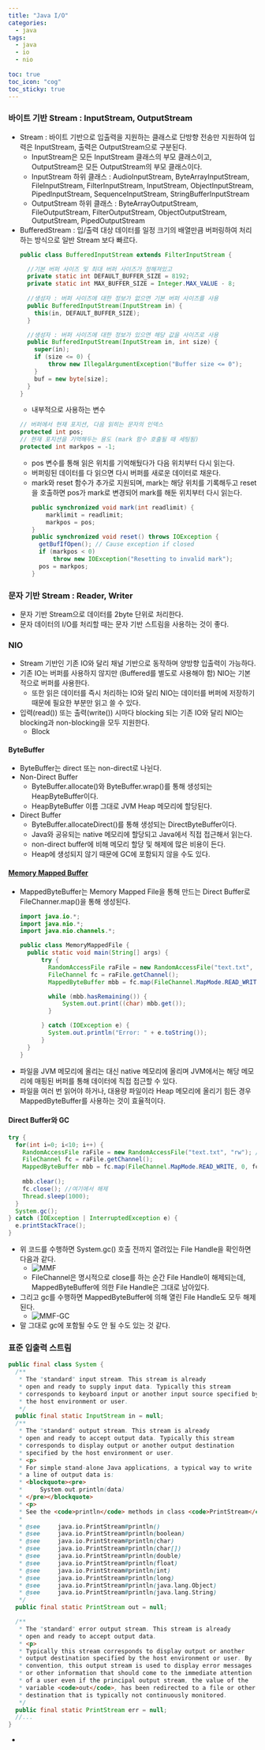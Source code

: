 ```yaml
---
title: "Java I/O"
categories:
  - java
tags:
  - java
  - io
  - nio
  
toc: true
toc_icon: "cog"
toc_sticky: true
---
```


### 바이트 기반 Stream : InputStream, OutputStream
- Stream : 바이트 기반으로 입출력을 지원하는 클래스로 단방향 전송만 지원하여 입력은 InputStream, 출력은 OutputStream으로 구분된다.
  - InputStream은 모든 InputStream 클래스의 부모 클래스이고, OutputStream은 모든 OutputStream의 부모 클래스이다. 
  - InputStream 하위 클래스 : AudioInputStream, ByteArrayInputStream, FileInputStream, FilterInputStream, InputStream, ObjectInputStream, PipedInputStream, SequenceInputStream, StringBufferInputStream
  - OutputStream 하위 클래스 : ByteArrayOutputStream, FileOutputStream, FilterOutputStream, ObjectOutputStream, OutputStream, PipedOutputStream
- BufferedStream : 입/출력 대상 데이터를 일정 크기의 배열만큼 버퍼링하여 처리하는 방식으로 일반 Stream 보다 빠르다.
  ```java
  public class BufferedInputStream extends FilterInputStream {

    //기본 버퍼 사이즈 및 최대 버퍼 사이즈가 정해져있고
    private static int DEFAULT_BUFFER_SIZE = 8192;
    private static int MAX_BUFFER_SIZE = Integer.MAX_VALUE - 8;
    
    //생성자 : 버퍼 사이즈에 대한 정보가 없으면 기본 버퍼 사이즈를 사용
    public BufferedInputStream(InputStream in) {
      this(in, DEFAULT_BUFFER_SIZE);
    }
  
    //생성자 : 버퍼 사이즈에 대한 정보가 있으면 해당 값을 사이즈로 사용
    public BufferedInputStream(InputStream in, int size) {
      super(in);
      if (size <= 0) {
          throw new IllegalArgumentException("Buffer size <= 0");
      }
      buf = new byte[size];
    }
  }
  ```
  - 내부적으로 사용하는 변수
  ```java
  // 버퍼에서 현재 포지션, 다음 읽히는 문자의 인덱스
  protected int pos;
  // 현재 포지션을 기억해두는 용도 (mark 함수 호출될 때 세팅됨)
  protected int markpos = -1;
  ```
  - pos 변수를 통해 읽은 위치를 기억해뒀다가 다음 위치부터 다시 읽는다.
  - 버퍼링된 데이터를 다 읽으면 다시 버퍼를 새로운 데이터로 채운다.
  - mark와 reset 함수가 추가로 지원되며, mark는 해당 위치를 기록해두고 reset을 호출하면 pos가 mark로 변경되어 mark를 해둔 위치부터 다시 읽는다.
    ```java
    public synchronized void mark(int readlimit) {
        marklimit = readlimit;
        markpos = pos;
    }
    public synchronized void reset() throws IOException {
      getBufIfOpen(); // Cause exception if closed
      if (markpos < 0)
          throw new IOException("Resetting to invalid mark");
      pos = markpos;
    }
    ```

### 문자 기반 Stream : Reader, Writer
- 문자 기반 Stream으로 데이터를 2byte 단위로 처리한다. 
- 문자 데이터의 I/O를 처리할 때는 문자 기반 스트림을 사용하는 것이 좋다.

### NIO 
  - Stream 기반인 기존 IO와 달리 채널 기반으로 동작하며 양방향 입출력이 가능하다.
  - 기존 IO는 버퍼를 사용하지 않지만 (Buffered를 별도로 사용해야 함) NIO는 기본적으로 버퍼를 사용한다.
    - 또한 읽은 데이터를 즉시 처리하는 IO와 달리 NIO는 데이터를 버퍼에 저장하기 때문에 필요한 부분만 읽고 쓸 수 있다.
  - 입력(read()) 또는 출력(write()) 시마다 blocking 되는 기존 IO와 달리 NIO는 blocking과 non-blocking을 모두 지원한다.
    - Block

#### ByteBuffer
  - ByteBuffer는 direct 또는 non-direct로 나뉜다.
  - Non-Direct Buffer 
    - ByteBuffer.allocate()와 ByteBuffer.wrap()를 통해 생성되는 HeapByteBuffer이다.
    - HeapByteBuffer 이름 그대로 JVM Heap 메모리에 할당된다.
  - Direct Buffer
    - ByteBuffer.allocateDirect()를 통해 생성되는 DirectByteBuffer이다.
    - Java와 공유되는 native 메모리에 할당되고 Java에서 직접 접근해서 읽는다.
    - non-direct buffer에 비해 메모리 할당 및 해제에 많은 비용이 든다. 
    - Heap에 생성되지 않기 때문에 GC에 포함되지 않을 수도 있다. 

#### [Memory Mapped Buffer](https://docs.oracle.com/javase/7/docs/api/java/nio/MappedByteBuffer.html)
  - MappedByteBuffer는 Memory Mapped File을 통해 만드는 Direct Buffer로 FileChanner.map()을 통해 생성된다.
    ```java
    import java.io.*;
    import java.nio.*;
    import java.nio.channels.*;
    
    public class MemoryMappedFile {
      public static void main(String[] args) {
          try {
            RandomAccessFile raFile = new RandomAccessFile("text.txt", "rw"); 
            FileChannel fc = raFile.getChannel();
            MappedByteBuffer mbb = fc.map(FileChannel.MapMode.READ_WRITE, 0, fc.size()); 
    
            while (mbb.hasRemaining()) {
                System.out.print((char) mbb.get());
            }
    
          } catch (IOException e) {
            System.out.println("Error: " + e.toString());
          }
      }
    }
    ```
  - 파일을 JVM 메모리에 올리는 대신 native 메모리에 올리며 JVM에서는 해당 메모리에 매핑된 버퍼를 통해 데이터에 직접 접근할 수 있다.
  - 파일을 여러 번 읽어야 하거나, 대용량 파일이라 Heap 메모리에 올리기 힘든 경우 MappedByteBuffer를 사용하는 것이 효율적이다.

#### Direct Buffer와 GC 
  ```java
  try {
    for(int i=0; i<10; i++) {
      RandomAccessFile raFile = new RandomAccessFile("text.txt", "rw"); //여기에서 한 번 오픈
      FileChannel fc = raFile.getChannel();
      MappedByteBuffer mbb = fc.map(FileChannel.MapMode.READ_WRITE, 0, fc.size()); //여기에서 한 번 더 오픈
      
      mbb.clear();
      fc.close(); //여기에서 해제
      Thread.sleep(1000);
    }
    System.gc();
  } catch (IOException | InterruptedException e) {
    e.printStackTrace();
  }
  ```
  - 위 코드를 수행하면 System.gc() 호출 전까지 열려있는 File Handle을 확인하면 다음과 같다.
    - ![MMF](/image/mmf.PNG)
    - FileChannel은 명시적으로 close를 하는 순간 File Handle이 해제되는데, MappedByteBuffer에 의한 File Handle은 그대로 남아있다.
  - 그리고 gc를 수행하면 MappedByteBuffer에 의해 열린 File Handle도 모두 해제된다.
    - ![MMF-GC](/image/MMF-gc-.PNG)
  - 말 그대로 gc에 포함될 수도 안 될 수도 있는 것 같다. 

### 표준 입출력 스트림 
  ```java
  public final class System {
    /**
     * The "standard" input stream. This stream is already
     * open and ready to supply input data. Typically this stream
     * corresponds to keyboard input or another input source specified by
     * the host environment or user.
     */
    public final static InputStream in = null;  
    /**
     * The "standard" output stream. This stream is already
     * open and ready to accept output data. Typically this stream
     * corresponds to display output or another output destination
     * specified by the host environment or user.
     * <p>
     * For simple stand-alone Java applications, a typical way to write
     * a line of output data is:
     * <blockquote><pre>
     *     System.out.println(data)
     * </pre></blockquote>
     * <p>
     * See the <code>println</code> methods in class <code>PrintStream</code>.
     *
     * @see     java.io.PrintStream#println()
     * @see     java.io.PrintStream#println(boolean)
     * @see     java.io.PrintStream#println(char)
     * @see     java.io.PrintStream#println(char[])
     * @see     java.io.PrintStream#println(double)
     * @see     java.io.PrintStream#println(float)
     * @see     java.io.PrintStream#println(int)
     * @see     java.io.PrintStream#println(long)
     * @see     java.io.PrintStream#println(java.lang.Object)
     * @see     java.io.PrintStream#println(java.lang.String)
     */
    public final static PrintStream out = null;

    /**
     * The "standard" error output stream. This stream is already
     * open and ready to accept output data.
     * <p>
     * Typically this stream corresponds to display output or another
     * output destination specified by the host environment or user. By
     * convention, this output stream is used to display error messages
     * or other information that should come to the immediate attention
     * of a user even if the principal output stream, the value of the
     * variable <code>out</code>, has been redirected to a file or other
     * destination that is typically not continuously monitored.
     */
    public final static PrintStream err = null;
    //...
  }    
  ```
 - 